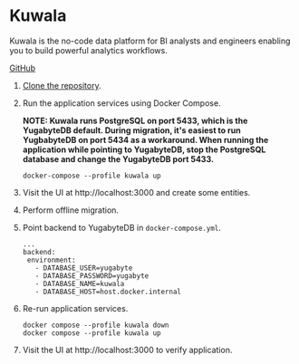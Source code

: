 # Kuwala

Kuwala is the no-code data platform for BI analysts and engineers enabling you to build powerful analytics workflows.

[GitHub](https://github.com/kuwala-io/kuwala)

1. [Clone the repository](https://github.com/kuwala-io/kuwala).
2. Run the application services using Docker Compose.

   **NOTE: Kuwala runs PostgreSQL on port 5433, which is the YugabyteDB default. During migration, it's easiest to run YugbabyteDB on port 5434 as a workaround. When running the application while pointing to YugabyteDB, stop the PostgreSQL database and change the YugabyteDB port 5433.**

   ```
   docker-compose --profile kuwala up
   ```

3. Visit the UI at http://localhost:3000 and create some entities.
4. Perform offline migration.
5. Point backend to YugabyteDB in `docker-compose.yml`.
   ```
   ...
   backend:
    environment:
      - DATABASE_USER=yugabyte
      - DATABASE_PASSWORD=yugabyte
      - DATABASE_NAME=kuwala
      - DATABASE_HOST=host.docker.internal
   ```
6. Re-run application services.

   ```
   docker compose --profile kuwala down
   docker compose --profile kuwala up
   ```

7. Visit the UI at http://localhost:3000 to verify application.
